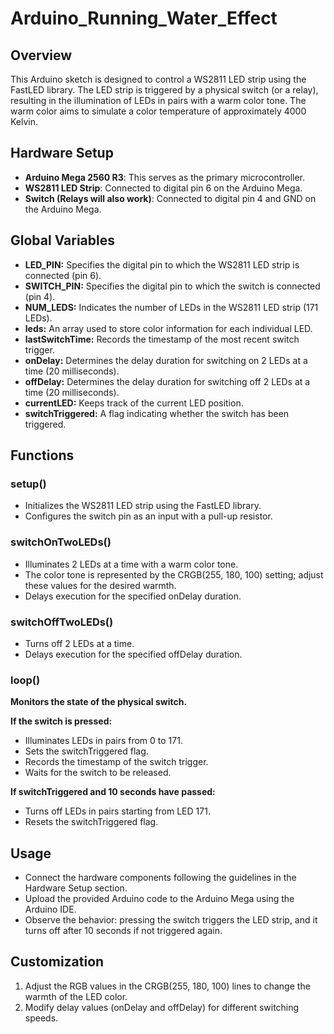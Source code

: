 # Arduino_Running_Water_Effect

## Overview

This Arduino sketch is designed to control a WS2811 LED strip using the FastLED library. The LED strip is triggered by a physical switch (or a relay), resulting in the illumination of LEDs in pairs with a warm color tone. The warm color aims to simulate a color temperature of approximately 4000 Kelvin.

## Hardware Setup

+	**Arduino Mega 2560 R3**: This serves as the primary microcontroller.
+	**WS2811 LED Strip**: Connected to digital pin 6 on the Arduino Mega.
+	**Switch (Relays will also work)**: Connected to digital pin 4 and GND on the Arduino Mega.

## Global Variables

+ **LED_PIN:** Specifies the digital pin to which the WS2811 LED strip is connected (pin 6).
+ **SWITCH_PIN:** Specifies the digital pin to which the switch is connected (pin 4).
+ **NUM_LEDS:** Indicates the number of LEDs in the WS2811 LED strip (171 LEDs).
+ **leds:** An array used to store color information for each individual LED.
+ **lastSwitchTime:** Records the timestamp of the most recent switch trigger.
+ **onDelay:** Determines the delay duration for switching on 2 LEDs at a time (20 milliseconds).
+ **offDelay:** Determines the delay duration for switching off 2 LEDs at a time (20 milliseconds).
+ **currentLED:** Keeps track of the current LED position.
+ **switchTriggered:** A flag indicating whether the switch has been triggered.

## Functions

### setup()
+ Initializes the WS2811 LED strip using the FastLED library.
+  Configures the switch pin as an input with a pull-up resistor.
### switchOnTwoLEDs()
+ Illuminates 2 LEDs at a time with a warm color tone.
+ The color tone is represented by the CRGB(255, 180, 100) setting; adjust these values for the desired warmth.
+ Delays execution for the specified onDelay duration.
### switchOffTwoLEDs()
+ Turns off 2 LEDs at a time.
+ Delays execution for the specified offDelay duration.
### loop()

 **Monitors the state of the physical switch.**
 
**If the switch is pressed:** 
+ Illuminates LEDs in pairs from 0 to 171.
+ Sets the switchTriggered flag.
+ Records the timestamp of the switch trigger.
+ Waits for the switch to be released.

**If switchTriggered and 10 seconds have passed:**

+ Turns off LEDs in pairs starting from LED 171.
+ Resets the switchTriggered flag.

## Usage
+ Connect the hardware components following the guidelines in the Hardware Setup section.
+ Upload the provided Arduino code to the Arduino Mega using the Arduino IDE.
+ Observe the behavior: pressing the switch triggers the LED strip, and it turns off after 10 seconds if not triggered again.

   	
## Customization

1. Adjust the RGB values in the CRGB(255, 180, 100) lines to change the warmth of the LED color.
2. Modify delay values (onDelay and offDelay) for different switching speeds.


